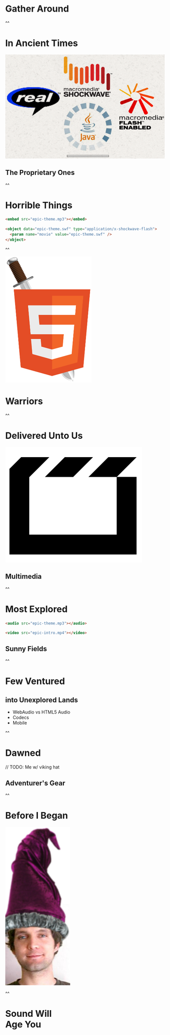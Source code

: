 # Gather Around

^^

# In Ancient Times
![Proprietary Ones](img/proprietaryones.png)

## The Proprietary Ones

^^

# Horrible Things

```html
<embed src="epic-theme.mp3"></embed>
```

```html
<object data="epic-theme.swf" type="application/x-shockwave-flash">
  <param name="movie" value="epic-theme.swf" />
</object>
```

^^

![HTML Warriors](img/html5warrior.png)
# Warriors

^^

# Delivered Unto Us
![HTML5 Multimedia](img/html5multimedia.png)
## Multimedia

^^

# Most Explored

```html
<audio src="epic-theme.mp3"></audio>
```

```html
<video src="epic-intro.mp4"></video>
```

## Sunny Fields

^^

# Few Ventured
## into Unexplored Lands

* WebAudio vs HTML5 Audio
* Codecs
* Mobile

^^

# Dawned

// TODO: Me w/ viking hat

## Adventurer's Gear

^^

# Before I Began

![Daltonius](img/daltonius.png)

^^

# Sound Will <br> Age You